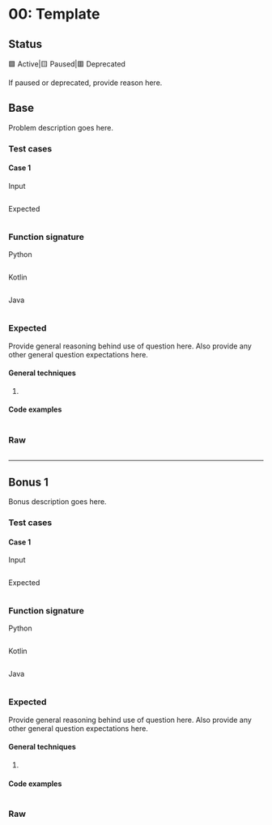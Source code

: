 # 00: Template

## Status

🟩 Active|🟨 Paused|🟥 Deprecated

If paused or deprecated, provide reason here.

## Base

Problem description goes here.

### Test cases

#### Case 1

Input

```

```

Expected

```

```

### Function signature

Python

```python

```

Kotlin

```kotlin

```

Java

```java

```

### Expected

Provide general reasoning behind use of question here. Also provide any other general question expectations here.

#### General techniques

1.   

#### Code examples

```

```

### Raw

```

```



---



## Bonus 1

Bonus description goes here.

### Test cases

#### Case 1

Input

```

```

Expected

```

```

### Function signature

Python

```

```

Kotlin

```

```

Java

```

```

### Expected

Provide general reasoning behind use of question here. Also provide any other general question expectations here.

#### General techniques

1.   

#### Code examples

```

```

### Raw

```

```